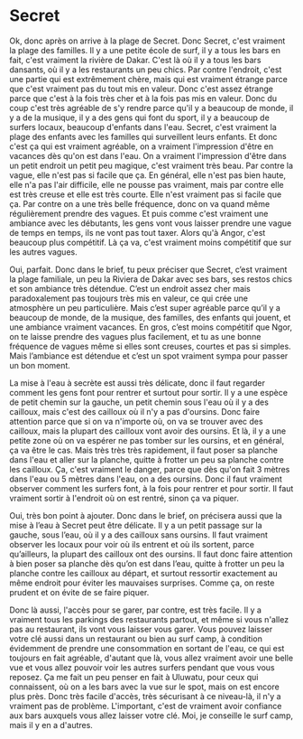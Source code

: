 # Secret

Ok, donc après on arrive à la plage de Secret. Donc Secret, c'est vraiment la plage des familles. Il y a une petite école de surf, il y a tous les bars en fait, c'est vraiment la rivière de Dakar. C'est là où il y a tous les bars dansants, où il y a les restaurants un peu chics. Par contre l'endroit, c'est une partie qui est extrêmement chère, mais qui est vraiment étrange parce que c'est vraiment pas du tout mis en valeur. Donc c'est assez étrange parce que c'est à la fois très cher et à la fois pas mis en valeur. Donc du coup c'est très agréable de s'y rendre parce qu'il y a beaucoup de monde, il y a de la musique, il y a des gens qui font du sport, il y a beaucoup de surfers locaux, beaucoup d'enfants dans l'eau. Secret, c'est vraiment la plage des enfants avec les familles qui surveillent leurs enfants. Et donc c'est ça qui est vraiment agréable, on a vraiment l'impression d'être en vacances dès qu'on est dans l'eau. On a vraiment l'impression d'être dans un petit endroit un petit peu magique, c'est vraiment très beau. Par contre la vague, elle n'est pas si facile que ça. En général, elle n'est pas bien haute, elle n'a pas l'air difficile, elle ne pousse pas vraiment, mais par contre elle est très creuse et elle est très courte. Elle n'est vraiment pas si facile que ça. Par contre on a une très belle fréquence, donc on va quand même régulièrement prendre des vagues. Et puis comme c'est vraiment une ambiance avec les débutants, les gens vont vous laisser prendre une vague de temps en temps, ils ne vont pas tout taxer. Alors qu'à Angor, c'est beaucoup plus compétitif. Là ça va, c'est vraiment moins compétitif que sur les autres vagues.

Oui, parfait. Donc dans le brief, tu peux préciser que Secret, c’est vraiment la plage familiale, un peu la Riviera de Dakar avec ses bars, ses restos chics et son ambiance très détendue. C’est un endroit assez cher mais paradoxalement pas toujours très mis en valeur, ce qui crée une atmosphère un peu particulière. Mais c’est super agréable parce qu’il y a beaucoup de monde, de la musique, des familles, des enfants qui jouent, et une ambiance vraiment vacances. En gros, c’est moins compétitif que Ngor, on te laisse prendre des vagues plus facilement, et tu as une bonne fréquence de vagues même si elles sont creuses, courtes et pas si simples. Mais l’ambiance est détendue et c’est un spot vraiment sympa pour passer un bon moment.


La mise à l'eau à secrète est aussi très délicate, donc il faut regarder comment les gens font pour rentrer et surtout pour sortir. Il y a une espèce de petit chemin sur la gauche, un petit chemin sous l'eau où il y a des cailloux, mais c'est des cailloux où il n'y a pas d'oursins. Donc faire attention parce que si on va n'importe où, on va se trouver avec des cailloux, mais la plupart des cailloux vont avoir des oursins. Et là, il y a une petite zone où on va espérer ne pas tomber sur les oursins, et en général, ça va être le cas. Mais très très très rapidement, il faut poser sa planche dans l'eau et aller sur la planche, quitte à frotter un peu sa planche contre les cailloux. Ça, c'est vraiment le danger, parce que dès qu'on fait 3 mètres dans l'eau ou 5 mètres dans l'eau, on a des oursins. Donc il faut vraiment observer comment les surfers font, à la fois pour rentrer et pour sortir. Il faut vraiment sortir à l'endroit où on est rentré, sinon ça va piquer.


Oui, très bon point à ajouter. Donc dans le brief, on précisera aussi que la mise à l’eau à Secret peut être délicate. Il y a un petit passage sur la gauche, sous l’eau, où il y a des cailloux sans oursins. Il faut vraiment observer les locaux pour voir où ils entrent et où ils sortent, parce qu’ailleurs, la plupart des cailloux ont des oursins. Il faut donc faire attention à bien poser sa planche dès qu’on est dans l’eau, quitte à frotter un peu la planche contre les cailloux au départ, et surtout ressortir exactement au même endroit pour éviter les mauvaises surprises. Comme ça, on reste prudent et on évite de se faire piquer.

Donc là aussi, l'accès pour se garer, par contre, est très facile. Il y a vraiment tous les parkings des restaurants partout, et même si vous n'allez pas au restaurant, ils vont vous laisser vous garer. Vous pouvez laisser votre clé aussi dans un restaurant ou bien au surf camp, à condition évidemment de prendre une consommation en sortant de l'eau, ce qui est toujours en fait agréable, d'autant que là, vous allez vraiment avoir une belle vue et vous allez pouvoir voir les autres surfers pendant que vous vous reposez. Ça me fait un peu penser en fait à Uluwatu, pour ceux qui connaissent, où on a les bars avec la vue sur le spot, mais on est encore plus près. Donc très facile d'accès, très sécurisant à ce niveau-là, il n'y a vraiment pas de problème. L'important, c'est de vraiment avoir confiance aux bars auxquels vous allez laisser votre clé. Moi, je conseille le surf camp, mais il y en a d'autres.

